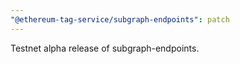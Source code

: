 ```yaml
---
"@ethereum-tag-service/subgraph-endpoints": patch
---
```


Testnet alpha release of subgraph-endpoints.
